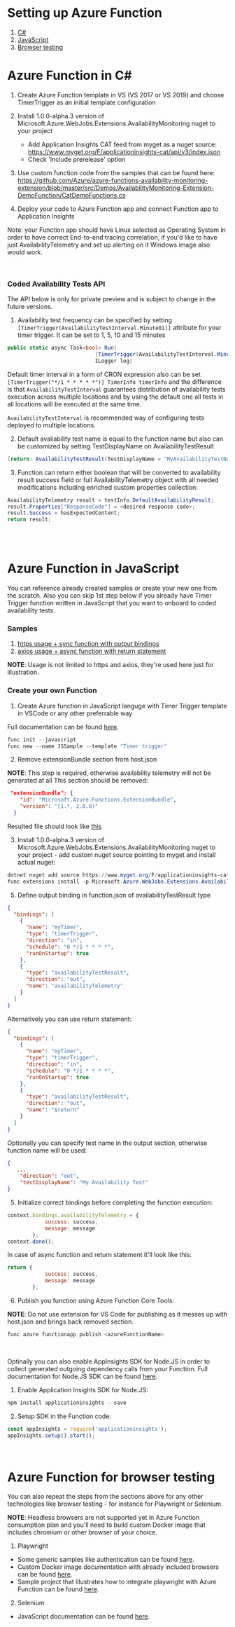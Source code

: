 # Setting up Azure Function

1. [C#](#Azure%20Function%20in%20C#)
2. [JavaScript](#Azure%20Function%20in%20JavaScript)
3. [Browser testing](#Azure%20Function%20for%20browser%20testing)


# Azure Function in C#

1) Create Azure Function template in VS (VS 2017 or VS 2019) and choose TimerTrigger as an initial template configuration

2) Install 1.0.0-alpha.3 version of Microsoft.Azure.WebJobs.Extensions.AvailabilityMonitoring nuget to your project
    - Add Application Insights CAT feed from myget as a nuget source:
    https://www.myget.org/F/applicationinsights-cat/api/v3/index.json 
    - Check 'Include prerelease' option
 

3) Use custom function code from the samples that can be found here:
https://github.com/Azure/azure-functions-availability-monitoring-extension/blob/master/src/Demos/AvailabilityMonitoring-Extension-DemoFunction/CatDemoFunctions.cs

4) Deploy your code to Azure Function app and connect Function app to Application Insights 

 Note: your Function app should have Linux selected as Operating System in order to have correct End-to-end tracing correlation, if you'd like to have just AvailabilityTelemetry and set up alerting on it Windows image also would work.


<br>

### Coded Availability Tests API

The API below is only for private preview and is subject to change in the future versions.

 
1) Availability test frequency can be specified by setting `[TimerTrigger(AvailabilityTestInterval.Minute01)]` attribute for your timer trigger. It can be set to 1, 5, 10 and 15 minutes

``` csharp
public static async Task<bool> Run(
                            [TimerTrigger(AvailabilityTestInterval.Minute01)] TimerInfo notUsed,
                            ILogger log)
```

Default timer interval in a form of CRON expression also can be set `[TimerTrigger("*/1 * * * * *")] TimerInfo timerInfo` and the difference is that `AvailabilityTestInterval` guarantees distribution of availability tests execution across multiple locations and by using the default one all tests in all locations will be executed at the same time.

`AvailabilityTestInterval` is recommended way of configuring tests deployed to multiple locations.

2) Default availability test name is equal to the function name but also can be customized by setting TestDisplayName on AvailabilityTestResult

``` csharp
[return: AvailabilityTestResult(TestDisplayName = "MyAvailabilityTestName")]

```
 
3) Function can return either boolean that will be converted to availability result success field or full AvailabilityTelemetry object with all needed modifications including enriched custom properties collection:

 ``` csharp
AvailabilityTelemetry result = testInfo.DefaultAvailabilityResult;
result.Properties["ResponseCode"] = <desired response code>;
result.Success = hasExpectedContent;
return result;
 ```


<br><br>

# Azure Function in JavaScript

You can reference already created samples or create your new one from the scratch. Also you can skip 1st step below if you already have Timer Trigger function written in JavaScript that you want to onboard to coded availability tests.

### Samples

1) [https usage + sync function with output bindings](https://github.com/Azure/azure-functions-availability-monitoring-extension/tree/master/src/Demos/JavaScript-Monitoring-Samples/JavaScript-OutputBindings)
2) [axios usage + async function with return statement](https://github.com/Azure/azure-functions-availability-monitoring-extension/tree/master/src/Demos/JavaScript-Monitoring-Samples/JavaScript-ReturnSample)

**NOTE**: Usage is not limited to https and axios, they're used here just for illustration.

### Create your own Function

1) Create Azure function in JavaScript languge with Timer Trigger template in VSCode or any other preferrable way

Full documentation can be found [here](https://docs.microsoft.com/azure/azure-functions/functions-create-first-azure-function-azure-cli?tabs=bash%2Cbrowser&pivots=programming-language-javascript).

``` powershell
func init --javascript
func new --name JSSample --template "Timer trigger"
```


2) Remove extensionBundle section from host.json 

**NOTE**: This step is required, otherwise availability telemetry will not be generated at all
This section should be removed:

``` json
 "extensionBundle": {
    "id": "Microsoft.Azure.Functions.ExtensionBundle",
    "version": "[1.*, 2.0.0)"
  }
```

Resulted file should look like [this](https://github.com/Azure/azure-functions-availability-monitoring-extension/tree/master/src/Demos/JavaScript-Monitoring-Samples/host.json)

3) Install 1.0.0-alpha.3 version of Microsoft.Azure.WebJobs.Extensions.AvailabilityMonitoring nuget to your project - add custom nuget source pointing to myget and install actual nuget:

``` powershell
dotnet nuget add source https://www.myget.org/F/applicationinsights-cat/api/v3/index.json -n myget-appinsights
func extensions install -p Microsoft.Azure.WebJobs.Extensions.AvailabilityMonitoring -v 1.0.0-alpha.3
```

5) Define output binding in function.json of availabilityTestResult type

``` json
{
  "bindings": [
    {
      "name": "myTimer",
      "type": "timerTrigger",
      "direction": "in",
      "schedule": "0 */1 * * * *",
      "runOnStartup": true
    },
    {
      "type": "availabilityTestResult",
      "direction": "out",
      "name": "availabilityTelemetry"
    }
  ]
}
```

Alternatively you can use return statement:

``` json
{
  "bindings": [
    {
      "name": "myTimer",
      "type": "timerTrigger",
      "direction": "in",
      "schedule": "0 */1 * * * *",
      "runOnStartup": true
    },
    {
      "type": "availabilityTestResult",
      "direction": "out",
      "name": "$return"
    }
  ]
}
```


Optionally you can specify test name in the output section, otherwise function name will be used:

``` json
{
   ...
    "direction": "out",
    "testDisplayName": "My Availability Test"
}
```


5) Initialize correct bindings before completing the function execution:

``` javascript
context.bindings.availabilityTelemetry = {
            success: success,
            message: message
        };
context.done();
```

In case of async function and return statement it'll look like this:

``` javascript
return {
            success: success,
            message: message
        };
```

6) Publish you function using Azure Function Core Tools:

**NOTE**: Do not use extension for VS Code for publishing as it messes up with host.json and brings back removed section.

``` powershell
func azure functionapp publish <azureFunctionName>
```

<br>

Optinally you can also enable AppInsights SDK for Node.JS in order to collect generated outgoing dependency calls from your Function.
Full documentation for Node.JS SDK can be found [here](https://github.com/microsoft/ApplicationInsights-node.js/blob/develop/README.md).

1) Enable Application Insights SDK for Node.JS:

``` powershell
npm install applicationinsights --save
```

2) Setup SDK in the Function code:

``` javascript
const appInsights = require('applicationinsights');
appInsights.setup().start();
```

<br>

# Azure Function for browser testing

You can also repeat the steps from the sections above for any other technologies like browser testing - for instance for Playwright or Selenium.

**NOTE**: Headless browsers are not supported yet in Azure Function consumption plan and you'll need to build custom Docker image that includes chromium or other browser of your choice.

1. Playwright

- Some generic samples like authentication can be found [here](https://github.com/microsoft/playwright/blob/master/docs/examples/README.md).
- Custom Docker image documentation with already included browsers can be found [here](https://github.com/microsoft/playwright/tree/master/docs/docker).
- Sample project that illustrates how to integrate playwright with Azure Function can be found [here](https://github.com/arjun27/playwright-azure-functions).

2. Selenium

- JavaScript documentation can be found [here](https://www.selenium.dev/selenium/docs/api/javascript/).
